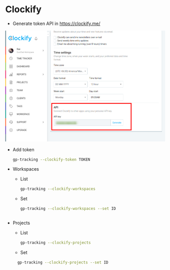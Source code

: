 # Clockify 

* Generate token API in https://clockify.me/

![](img/clockify-token.png)

* Add token 

  ```bash
  gp-tracking --clockify-token TOKEN
  ```

* Workspaces
  * List
    ```bash
    gp-tracking --clockify-workspaces
    ```

  * Set
    ```bash
    gp-tracking --clockify-workspaces --set ID
  ```
  
* Projects
  * List
    ```bash
    gp-tracking --clockify-projects
    ```

  * Set
  ```bash
    gp-tracking --clockify-projects --set ID
  ```

